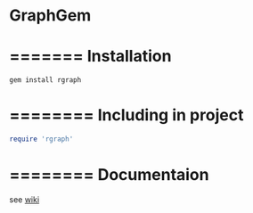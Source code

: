 GraphGem
=======

=======
Installation
=======
```
gem install rgraph
```

========
Including in project
========
```ruby
require 'rgraph'
```

========
Documentaion
========
see [wiki](https://github.com/xLeachimx/RGraph/wiki)
